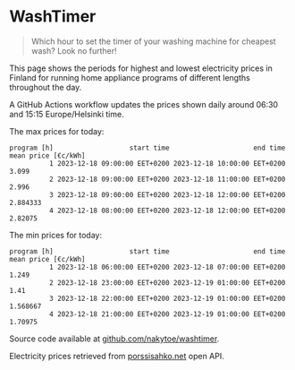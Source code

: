 
# WashTimer

> Which hour to set the timer of your washing machine for cheapest wash? Look no further!

This page shows the periods for highest and lowest electricity prices in Finland 
for running home appliance programs of different lengths throughout the day. 

A GitHub Actions workflow updates the prices shown daily around 06:30 and 15:15 Europe/Helsinki time.

The max prices for today:

	program [h]                   start time                     end time mean price [€c/kWh]
	          1 2023-12-18 09:00:00 EET+0200 2023-12-18 10:00:00 EET+0200               3.099
	          2 2023-12-18 09:00:00 EET+0200 2023-12-18 11:00:00 EET+0200               2.996
	          3 2023-12-18 09:00:00 EET+0200 2023-12-18 12:00:00 EET+0200            2.884333
	          4 2023-12-18 08:00:00 EET+0200 2023-12-18 12:00:00 EET+0200             2.82075

The min prices for today:

	program [h]                   start time                     end time mean price [€c/kWh]
	          1 2023-12-18 06:00:00 EET+0200 2023-12-18 07:00:00 EET+0200               1.249
	          2 2023-12-18 23:00:00 EET+0200 2023-12-19 01:00:00 EET+0200                1.41
	          3 2023-12-18 22:00:00 EET+0200 2023-12-19 01:00:00 EET+0200            1.568667
	          4 2023-12-18 21:00:00 EET+0200 2023-12-19 01:00:00 EET+0200             1.70975


Source code available at [github.com/nakytoe/washtimer](https://github.com/nakytoe/washtimer).

Electricity prices retrieved from [porssisahko.net](https://porssisahko.net/api) open API.
